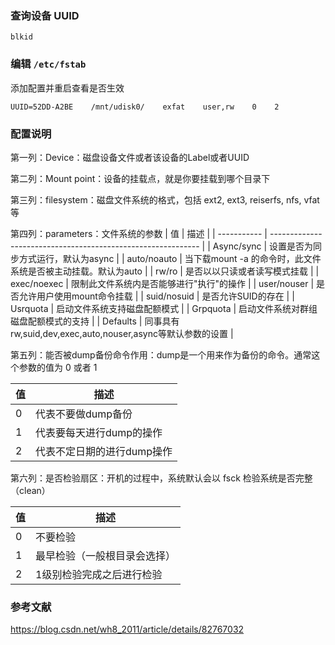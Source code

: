 ### 查询设备 UUID

```shell 
blkid
```

### 编辑 ```/etc/fstab```

添加配置并重启查看是否生效

```shell 
UUID=52DD-A2BE    /mnt/udisk0/    exfat    user,rw    0    2
```

### 配置说明

第一列：Device：磁盘设备文件或者该设备的Label或者UUID

第二列：Mount point：设备的挂载点，就是你要挂载到哪个目录下

第三列：filesystem：磁盘文件系统的格式，包括 ext2, ext3, reiserfs, nfs, vfat 等

第四列：parameters：文件系统的参数
| 值 | 描述 |
| ----------- | ------------------------------------------------------------ |
| Async/sync  | 设置是否为同步方式运行，默认为async                         |
| auto/noauto | 当下载mount -a 的命令时，此文件系统是否被主动挂载。默认为auto |
| rw/ro       | 是否以以只读或者读写模式挂载                                 |
| exec/noexec | 限制此文件系统内是否能够进行"执行"的操作                     |
| user/nouser | 是否允许用户使用mount命令挂载                                |
| suid/nosuid | 是否允许SUID的存在                                           |
| Usrquota    | 启动文件系统支持磁盘配额模式                                 |
| Grpquota    | 启动文件系统对群组磁盘配额模式的支持                         |
| Defaults    | 同事具有rw,suid,dev,exec,auto,nouser,async等默认参数的设置   |

第五列：能否被dump备份命令作用：dump是一个用来作为备份的命令。通常这个参数的值为 0 或者 1

| 值   | 描述                     |
|  ---- | ---------------------------- |
| 0    | 代表不要做dump备份         |
| 1    | 代表要每天进行dump的操作   |
| 2    | 代表不定日期的进行dump操作 |

第六列：是否检验扇区：开机的过程中，系统默认会以 fsck 检验系统是否完整（clean）

| 值   | 描述                     |
|  ---- | ---------------------------- |
| 0    | 不要检验                     |
| 1    | 最早检验（一般根目录会选择） |
| 2    | 1级别检验完成之后进行检验    |

### 参考文献

https://blog.csdn.net/wh8_2011/article/details/82767032

